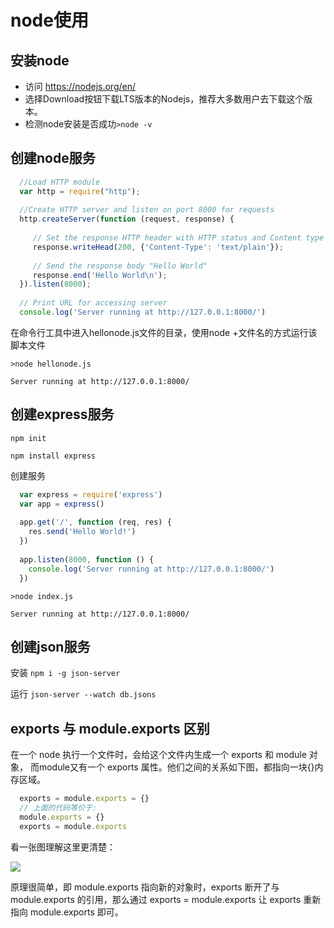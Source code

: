 # node使用
## 安装node
- 访问 https://nodejs.org/en/
- 选择Download按钮下载LTS版本的Nodejs，推荐大多数用户去下载这个版本。
- 检测node安装是否成功`>node -v`

## 创建node服务
```js
  //Load HTTP module
  var http = require("http");
  
  //Create HTTP server and listen on port 8000 for requests
  http.createServer(function (request, response) {
  
     // Set the response HTTP header with HTTP status and Content type
     response.writeHead(200, {'Content-Type': 'text/plain'});
     
     // Send the response body "Hello World"
     response.end('Hello World\n');
  }).listen(8000);
  
  // Print URL for accessing server
  console.log('Server running at http://127.0.0.1:8000/')
```
在命令行工具中进入hellonode.js文件的目录，使用node +文件名的方式运行该脚本文件

`>node hellonode.js`

`Server running at http://127.0.0.1:8000/`

## 创建express服务
`npm init`

`npm install express`

创建服务
```js
  var express = require('express')
  var app = express()
  
  app.get('/', function (req, res) {
    res.send('Hello World!')
  })
  
  app.listen(8000, function () {
    console.log('Server running at http://127.0.0.1:8000/')
  })
```
`>node index.js`

`Server running at http://127.0.0.1:8000/`

## 创建json服务
安装 `npm i -g json-server`

运行 `json-server --watch db.jsons`

## exports 与 module.exports 区别
在一个 node 执行一个文件时，会给这个文件内生成一个 exports 和 module 对象， 而module又有一个 exports 属性。他们之间的关系如下图，都指向一块{}内存区域。
```js
  exports = module.exports = {}
  // 上面的代码等价于:
  module.exports = {}
  exports = module.exports
```
看一张图理解这里更清楚：

![](https://i.loli.net/2019/08/20/DJTfjXrWAGRhp91.png)

原理很简单，即 module.exports 指向新的对象时，exports 断开了与 module.exports 的引用，那么通过 exports = module.exports 让 exports 重新指向 module.exports 即可。


















